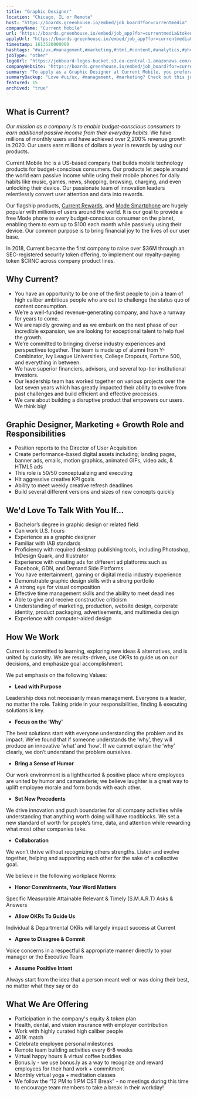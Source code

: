 ```yaml
---
title: "Graphic Designer"
location: "Chicago, IL or Remote"
host: "https://boards.greenhouse.io/embed/job_board?for=currentmedia"
companyName: "Current Mobile"
url: "https://boards.greenhouse.io/embed/job_app?for=currentmedia&token=5022049002"
applyUrl: "https://boards.greenhouse.io/embed/job_app?for=currentmedia&token=5022049002#app"
timestamp: 1613520000000
hashtags: "#ui/ux,#management,#marketing,#html,#content,#analytics,#photoshop,#finance,#office"
jobType: "other"
logoUrl: "https://jobboard-logos-bucket.s3.eu-central-1.amazonaws.com/current-mobile"
companyWebsite: "https://boards.greenhouse.io/embed/job_board?for=currentmedia"
summary: "To apply as a Graphic Designer at Current Mobile, you preferably need to have experience with creating ads for different ad platforms such as Facebook, GDN, and Demand Side Platforms."
summaryBackup: "Love #ui/ux, #management, #marketing? Check out this job post!"
featured: 15
archived: "true"
---
```


## What is Current?

_Our mission as a company is to enable budget-conscious consumers to earn additional passive income from their everyday habits._ We have millions of monthly users and have achieved over 2,200% revenue growth in 2020. Our users earn millions of dollars a year in rewards by using our products.

Current Mobile Inc is a US-based company that builds mobile technology products for budget-conscious consumers. Our products let people around the world earn passive income while using their mobile phones for daily habits like music, games, news, shopping, browsing, charging, and even unlocking their device. Our passionate team of innovation leaders relentlessly convert user attention and data into rewards. 

Our flagship products, [Current Rewards](https://play.google.com/store/apps/details?id=us.current.android&hl=en_US&gl=US), and [Mode Smartphone](http://modephone.com/) are hugely popular with millions of users around the world. It is our goal to provide a free Mode phone to every budget-conscious consumer on the planet, enabling them to earn up to $100 each month while passively using their device. Our common purpose is to bring financial joy to the lives of our user base.

In 2018, Current became the first company to raise over $36M through an SEC-registered security token offering, to implement our royalty-paying token $CRNC across company product lines. 

## Why Current? 

*   You have an opportunity to be one of the first people to join a team of high caliber ambitious people who are out to challenge the status quo of content consumption. 
*   We’re a well-funded revenue-generating company, and have a runway for years to come.
*   We are rapidly growing and as we embark on the next phase of our incredible expansion, we are looking for exceptional talent to help fuel the growth.
*   We’re committed to bringing diverse industry experiences and perspectives together. The team is made up of alumni from Y-Combinator, Ivy League Universities, College Dropouts, Fortune 500, and everything in between.
*   We have superior financiers, advisors, and several top-tier institutional investors.
*   Our leadership team has worked together on various projects over the last seven years which has greatly impacted their ability to evolve from past challenges and build efficient and effective processes.
*   We care about building a disruptive product that empowers our users. We think big!

## Graphic Designer, Marketing + Growth Role and Responsibilities

*   Position reports to the Director of User Acquisition
*   Create performance-based digital assets including; landing pages, banner ads, emails, motion graphics, animated GIFs, video ads, & HTML5 ads
*   This role is 50/50 conceptualizing and executing
*   Hit aggressive creative KPI goals 
*   Ability to meet weekly creative refresh deadlines 
*   Build several different versions and sizes of new concepts quickly 

## We'd Love To Talk With You If…

*   Bachelor’s degree in graphic design or related field
*   Can work U.S. hours
*   Experience as a graphic designer
*   Familiar with IAB standards 
*   Proficiency with required desktop publishing tools, including Photoshop, InDesign Quark, and Illustrator
*   Experience with creating ads for different ad platforms such as Facebook, GDN, and Demand Side Platforms 
*   You have entertainment, gaming or digital media industry experience 
*   Demonstrable graphic design skills with a strong portfolio
*   A strong eye for visual composition
*   Effective time management skills and the ability to meet deadlines
*   Able to give and receive constructive criticism
*   Understanding of marketing, production, website design, corporate identity, product packaging, advertisements, and multimedia design
*   Experience with computer-aided design

## How We Work

Current is committed to learning, exploring new ideas & alternatives, and is united by curiosity. We are results-driven, use OKRs to guide us on our decisions, and emphasize goal accomplishment.

We put emphasis on the following Values:

*   **Lead with Purpose**

Leadership does not necessarily mean management. Everyone is a leader, no matter the role. Taking pride in your responsibilities, finding & executing solutions is key.

*   **Focus on the ‘Why’**

The best solutions start with everyone understanding the problem and its impact. We’ve found that if someone understands the ‘why’, they will produce an innovative ‘what’ and ‘how’. If we cannot explain the ‘why’ clearly, we don’t understand the problem ourselves.

*   **Bring a Sense of Humor**

Our work environment is a lighthearted & positive place where employees are united by humor and camaraderie; we believe laughter is a great way to uplift employee morale and form bonds with each other.

*   **Set New Precedents**

We drive innovation and push boundaries for all company activities while understanding that anything worth doing will have roadblocks. We set a new standard of worth for people’s time, data, and attention while rewarding what most other companies take.

*   **Collaboration**

We won’t thrive without recognizing others strengths. Listen and evolve together, helping and supporting each other for the sake of a collective goal.

We believe in the following workplace Norms:

*   **Honor Commitments, Your Word Matters**

Specific Measurable Attainable Relevant & Timely (S.M.A.R.T) Asks & Answers

*   **Allow OKRs To Guide Us**

Individual & Departmental OKRs will largely impact success at Current

*   **Agree to Disagree & Commit**

Voice concerns in a respectful & appropriate manner directly to your manager or the Executive Team

*   **Assume Positive Intent**

Always start from the idea that a person meant well or was doing their best, no matter what they say or do

## What We Are Offering

*   Participation in the company's equity & token plan
*   Health, dental, and vision insurance with employer contribution 
*   Work with highly curated high caliber people
*   401K match
*   Celebrate employee personal milestones
*   Remote team building activities every 6-8 weeks
*   Virtual happy hours & virtual coffee buddies
*   Bonus.ly - we use bonus.ly as a way to recognize and reward employees for their hard work + commitment 
*   Monthly virtual yoga + meditation classes
*   We follow the “12 PM to 1 PM CST Break” - no meetings during this time to encourage team members to take a break in their workday!
